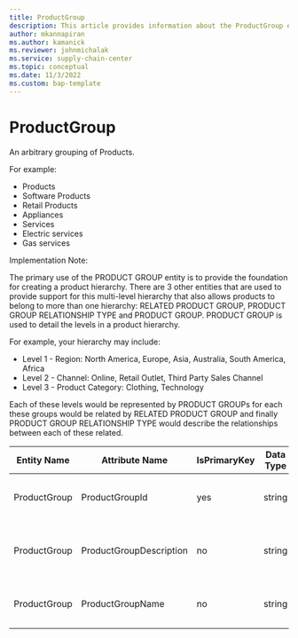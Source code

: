 ```yaml
---
title: ProductGroup
description: This article provides information about the ProductGroup entity.
author: mkannapiran
ms.author: kamanick
ms.reviewer: johnmichalak
ms.service: supply-chain-center
ms.topic: conceptual
ms.date: 11/3/2022
ms.custom: bap-template
---
```


# ProductGroup

An arbitrary grouping of Products.

For example:

- Products
- Software Products
- Retail Products
- Appliances
- Services
- Electric services
- Gas services

Implementation Note:

The primary use of the PRODUCT GROUP entity is to provide the foundation for creating a product hierarchy. There are 3 other entities that are used to provide support for this multi-level hierarchy that also allows products to belong to more than one hierarchy: RELATED PRODUCT GROUP, PRODUCT GROUP RELATIONSHIP TYPE and PRODUCT GROUP. PRODUCT GROUP is used to detail the levels in a product hierarchy.

For example, your hierarchy may include:

- Level 1 - Region: North America, Europe, Asia, Australia, South America, Africa
- Level 2 - Channel: Online, Retail Outlet, Third Party Sales Channel
- Level 3 - Product Category: Clothing, Technology

Each of these levels would be represented by PRODUCT GROUPs for each these groups would be related by RELATED PRODUCT GROUP and finally PRODUCT GROUP RELATIONSHIP TYPE would describe the relationships between each of these related.

| **Entity Name** | **Attribute Name** | **IsPrimaryKey** | **Data Type** | **Data Length** | **Description** |
| --- | --- | --- | --- | --- | --- |
| ProductGroup | ProductGroupId | yes | string | 36 | The unique identifier of a Product Group. |
| ProductGroup | ProductGroupDescription | no | string | 512 | The description of a Product Group. |
| ProductGroup | ProductGroupName | no | string | 128 | The name of a Product Group.. |
